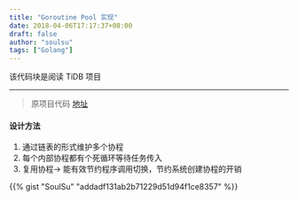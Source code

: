 ```yaml
---
title: "Goroutine Pool 实现"
date: 2018-04-06T17:17:37+08:00
draft: false
author: "soulsu"
tags: ["Golang"]
---
```



该代码块是阅读 TiDB 项目

<!--more-->

---


> 原项目代码 [地址](https://github.com/pingcap/tidb/blob/master/util/goroutine_pool/gp.go)


#### 设计方法

1. 通过链表的形式维护多个协程
2. 每个内部协程都有个死循环等待任务传入
3. 复用协程-> 能有效节约程序调用切换，节约系统创建协程的开销


{{% gist "SoulSu" "addadf131ab2b71229d51d94f1ce8357" %}}

